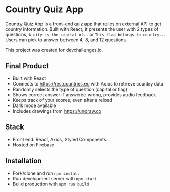 # Country Quiz App

Country Quiz App is a front-end quiz app that relies on external API to get country information. Built with React, it presents the user with 2 types of questions, `A city is the capital of..` or `This flag belongs to country..`. Users can pick to answer between 4, 8, and 12 questions.

This project was created for devchallenges.io.

## Final Product

- Built with React
- Connects to https://restcountries.eu with Axios to retrieve country data
- Randomly selects the type of question (capital or flag)
- Shows correct answer if answered wrong, provides audio feedback
- Keeps track of your scores, even after a reload
- Dark mode available
- Includes drawings from https://undraw.co

## Stack

- Front end: React, Axios, Styled Components
- Hosted on Firebase

## Installation

- Fork/clone and run `npm install`
- Run development server with `npm start`
- Build production with `npm run build`

